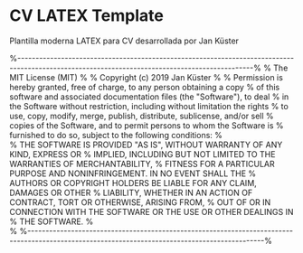 # CV LATEX Template

Plantilla moderna LATEX para CV desarrollada por Jan Küster

%-----------------------------------------------------------------------------------------------------------------------------------------------%
%	The MIT License (MIT)
%
%	Copyright (c) 2019 Jan Küster
%
%	Permission is hereby granted, free of charge, to any person obtaining a copy
%	of this software and associated documentation files (the "Software"), to deal
%	in the Software without restriction, including without limitation the rights
%	to use, copy, modify, merge, publish, distribute, sublicense, and/or sell
%	copies of the Software, and to permit persons to whom the Software is
%	furnished to do so, subject to the following conditions:
%	
%	THE SOFTWARE IS PROVIDED "AS IS", WITHOUT WARRANTY OF ANY KIND, EXPRESS OR
%	IMPLIED, INCLUDING BUT NOT LIMITED TO THE WARRANTIES OF MERCHANTABILITY,
%	FITNESS FOR A PARTICULAR PURPOSE AND NONINFRINGEMENT. IN NO EVENT SHALL THE
%	AUTHORS OR COPYRIGHT HOLDERS BE LIABLE FOR ANY CLAIM, DAMAGES OR OTHER
%	LIABILITY, WHETHER IN AN ACTION OF CONTRACT, TORT OR OTHERWISE, ARISING FROM,
%	OUT OF OR IN CONNECTION WITH THE SOFTWARE OR THE USE OR OTHER DEALINGS IN
%	THE SOFTWARE.
%	
%
%-----------------------------------------------------------------------------------------------------------------------------------------------%
